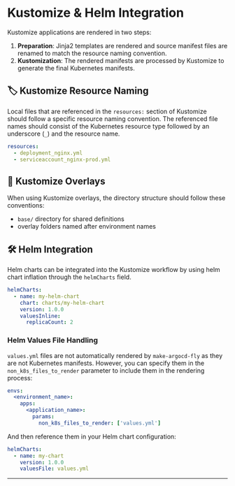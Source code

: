 # Kustomize & Helm Integration

Kustomize applications are rendered in two steps:
1. **Preparation**: Jinja2 templates are rendered and source manifest files are renamed to match the resource naming convention.
2. **Kustomization**: The rendered manifests are processed by Kustomize to generate the final Kubernetes manifests.

## 🏷️ Kustomize Resource Naming

Local files that are referenced in the `resources:` section of Kustomize should follow a specific resource naming convention. The referenced file names should consist of the Kubernetes resource type followed by an underscore (`_`) and the resource name.

```yaml
resources:
  - deployment_nginx.yml
  - serviceaccount_nginx-prod.yml
```

## 🧱 Kustomize Overlays

When using Kustomize overlays, the directory structure should follow these conventions:

- `base/` directory for shared definitions
- overlay folders named after environment names

## 🛠️ Helm Integration

Helm charts can be integrated into the Kustomize workflow by using helm chart inflation through the `helmCharts` field.

```yaml
helmCharts:
  - name: my-helm-chart
    chart: charts/my-helm-chart
    version: 1.0.0
    valuesInline:
      replicaCount: 2
```

### Helm Values File Handling

`values.yml` files are not automatically rendered by `make-argocd-fly` as they are not Kubernetes manifests. However, you can specify them in the `non_k8s_files_to_render` parameter to include them in the rendering process:

```yaml
envs:
  <environment_name>:
    apps:
      <application_name>:
        params:
          non_k8s_files_to_render: ['values.yml']
```

And then reference them in your Helm chart configuration:

```yaml
helmCharts:
  - name: my-chart
    version: 1.0.0
    valuesFile: values.yml
```

---

